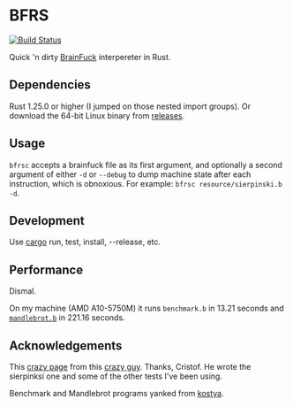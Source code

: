 # BFRS
[![Build Status](https://travis-ci.org/deciduously/bfrs.svg?branch=master)](https://travis-ci.org/deciduously/bfrs)

Quick 'n dirty [BrainFuck](https://en.wikipedia.org/wiki/Brainfuck) interpereter in Rust.
## Dependencies
Rust 1.25.0 or higher (I jumped on those nested import groups).  Or download the 64-bit Linux binary from [releases](https://github.com/deciduously/bfrs/releases).
## Usage
`bfrsc` accepts a brainfuck file as its first argument, and optionally a second argument of either `-d` or `--debug` to dump machine state after each instruction, which is obnoxious. For example: `bfrsc resource/sierpinski.b -d`.
## Development
Use [cargo](https://doc.rust-lang.org/stable/cargo) run, test, install, --release, etc.
## Performance
Dismal.

On my machine (AMD A10-5750M) it runs `benchmark.b` in 13.21 seconds and [`mandlebrot.b`](https://github.com/kostya/benchmarks/blob/master/brainfuck2/mandel.b) in 221.16 seconds.
## Acknowledgements
This [crazy page](http://www.hevanet.com/cristofd/brainfuck/) from this [crazy guy](http://www.hevanet.com/cristofd/brainfuck/daniel.png).  Thanks, Cristof.  He wrote the sierpinksi one and some of the other tests I've been using.

Benchmark and Mandlebrot programs yanked from [kostya](https://github.com/kostya/benchmarks).
